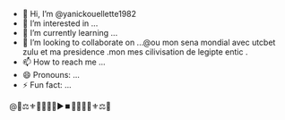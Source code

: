 - 👋 Hi, I’m @yanickouellette1982
- 👀 I’m interested in ...
- 🌱 I’m currently learning ...
- 💞️ I’m looking to collaborate on ...@ou mon sena mondial avec utcbet zulu et ma presidence .mon mes cilivisation de legipte entic .
- 📫 How to reach me ...
- 😄 Pronouns: ...
- ⚡ Fun fact: ...

<!---
yanickouellette1982/yanickouellette1982 is a ✨ special ✨ repository because its `README.md` (this file) appears on your GitHub profile.
You can click the Preview link to take a look at your changes.
@utc accepte sena mondial vous me devez 25 de sena pour ma geneva de zelda
plus 20 ans payer davance sinon pas payer pas travailler pas dargens dans vos pay.rss spyboy espion russ a stratego bon jumanjy oublier pas mes jetton en or de lipruchion 
pour le balasmi.
programateur squit game pour les fille.lw finaliste pour gagner contre moi dou se faire tirer par harpe.voir ma lantille de maix jeux de phaaron de tout temp quand mon sur mon cell.ou bonne guerre esclave kaka rotte vs grongnop
--->
@🔱⚖️⚜️🎹🎰🎩📼▶️⏹️📼🎩🎰🎹⚜️⚖️🔱

